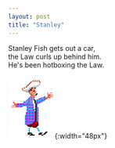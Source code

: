 ```yaml
---
layout: post
title: "Stanley"
---
```


Stanley Fish gets out a car,  
the Law curls up behind him.  
He's been hotboxing the Law.

![](/img/stan.gif){:width="48px"}
